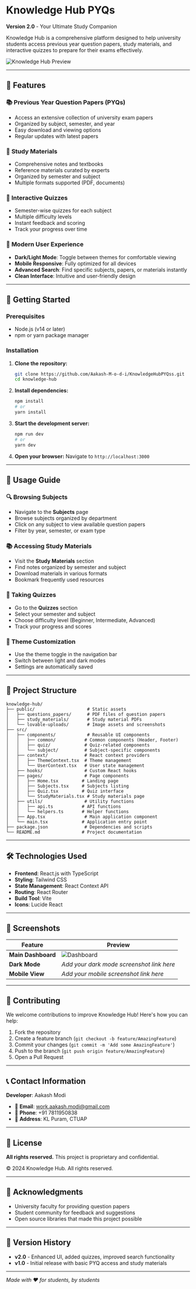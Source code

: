 # Knowledge Hub PYQs
**Version 2.0** - Your Ultimate Study Companion

Knowledge Hub is a comprehensive platform designed to help university students access previous year question papers, study materials, and interactive quizzes to prepare for their exams effectively.

![Knowledge Hub Preview]()

---

## 🌟 Features

### 📚 **Previous Year Question Papers (PYQs)**
- Access an extensive collection of university exam papers
- Organized by subject, semester, and year
- Easy download and viewing options
- Regular updates with latest papers

### 📖 **Study Materials**
- Comprehensive notes and textbooks
- Reference materials curated by experts
- Organized by semester and subject
- Multiple formats supported (PDF, documents)

### 🧠 **Interactive Quizzes**
- Semester-wise quizzes for each subject
- Multiple difficulty levels
- Instant feedback and scoring
- Track your progress over time

### 🎨 **Modern User Experience**
- **Dark/Light Mode**: Toggle between themes for comfortable viewing
- **Mobile Responsive**: Fully optimized for all devices
- **Advanced Search**: Find specific subjects, papers, or materials instantly
- **Clean Interface**: Intuitive and user-friendly design

---

## 🚀 Getting Started

### Prerequisites
- Node.js (v14 or later)
- npm or yarn package manager

### Installation

1. **Clone the repository:**
   ```bash
   git clone https://github.com/Aakash-M-o-d-i/KnowledgeHubPYQss.git
   cd knowledge-hub
   ```

2. **Install dependencies:**
   ```bash
   npm install
   # or
   yarn install
   ```

3. **Start the development server:**
   ```bash
   npm run dev
   # or
   yarn dev
   ```

4. **Open your browser:**
   Navigate to `http://localhost:3000`

---

## 📖 Usage Guide

### 🔍 **Browsing Subjects**
- Navigate to the **Subjects** page
- Browse subjects organized by department
- Click on any subject to view available question papers
- Filter by year, semester, or exam type

### 📚 **Accessing Study Materials**
- Visit the **Study Materials** section
- Find notes organized by semester and subject
- Download materials in various formats
- Bookmark frequently used resources

### 🎯 **Taking Quizzes**
- Go to the **Quizzes** section
- Select your semester and subject
- Choose difficulty level (Beginner, Intermediate, Advanced)
- Track your progress and scores

### 🌙 **Theme Customization**
- Use the theme toggle in the navigation bar
- Switch between light and dark modes
- Settings are automatically saved

---

## 📁 Project Structure

```
knowledge-hub/
├── public/                    # Static assets
│   ├── questions_papers/      # PDF files of question papers
│   ├── study_materials/       # Study material PDFs
│   └── lovable-uploads/       # Image assets and screenshots
├── src/
│   ├── components/            # Reusable UI components
│   │   ├── common/           # Common components (Header, Footer)
│   │   ├── quiz/             # Quiz-related components
│   │   └── subject/          # Subject-specific components
│   ├── context/              # React context providers
│   │   ├── ThemeContext.tsx  # Theme management
│   │   └── UserContext.tsx   # User state management
│   ├── hooks/                # Custom React hooks
│   ├── pages/                # Page components
│   │   ├── Home.tsx         # Landing page
│   │   ├── Subjects.tsx     # Subjects listing
│   │   ├── Quiz.tsx         # Quiz interface
│   │   └── StudyMaterials.tsx # Study materials page
│   ├── utils/                # Utility functions
│   │   ├── api.ts           # API functions
│   │   └── helpers.ts       # Helper functions
│   ├── App.tsx               # Main application component
│   └── main.tsx             # Application entry point
├── package.json              # Dependencies and scripts
└── README.md                # Project documentation
```

---

## 🛠️ Technologies Used

- **Frontend**: React.js with TypeScript
- **Styling**: Tailwind CSS
- **State Management**: React Context API
- **Routing**: React Router
- **Build Tool**: Vite
- **Icons**: Lucide React

---

## 📱 Screenshots

| Feature | Preview |
|---------|---------|
| **Main Dashboard** | ![Dashboard](public/lovable-uploads/c0c247c7-8340-4e0c-9690-799ad85d5329.png) |
| **Dark Mode** | *Add your dark mode screenshot link here* |
| **Mobile View** | *Add your mobile screenshot link here* |

---

## 🤝 Contributing

We welcome contributions to improve Knowledge Hub! Here's how you can help:

1. Fork the repository
2. Create a feature branch (`git checkout -b feature/AmazingFeature`)
3. Commit your changes (`git commit -m 'Add some AmazingFeature'`)
4. Push to the branch (`git push origin feature/AmazingFeature`)
5. Open a Pull Request

---

## 📞 Contact Information

**Developer**: Aakash Modi

- 📧 **Email**: work.aakash.modi@gmail.com
- 📱 **Phone**: +91 7811950838
- 📍 **Address**: KL Puram, CTUAP

---

## 📄 License

**All rights reserved.** This project is proprietary and confidential.

© 2024 Knowledge Hub. All rights reserved.

---

## 🙏 Acknowledgments

- University faculty for providing question papers
- Student community for feedback and suggestions
- Open source libraries that made this project possible

---

## 🔄 Version History

- **v2.0** - Enhanced UI, added quizzes, improved search functionality
- **v1.0** - Initial release with basic PYQ access and study materials

---

*Made with ❤️ for students, by students*
